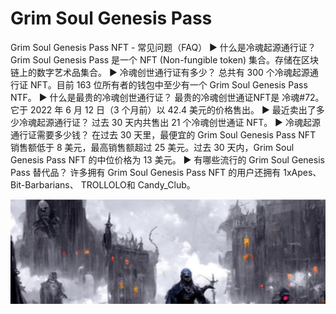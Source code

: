 # Grim Soul Genesis Pass

Grim Soul Genesis Pass NFT - 常见问题（FAQ）
▶ 什么是冷魂起源通行证？
Grim Soul Genesis Pass 是一个 NFT (Non-fungible token) 集合。存储在区块链上的数字艺术品集合。
▶ 冷魂创世通行证有多少？
总共有 300 个冷魂起源通行证 NFT。目前 163 位所有者的钱包中至少有一个 Grim Soul Genesis Pass NTF。
▶ 什么是最贵的冷魂创世通行证？
最贵的冷魂创世通证NFT是 冷魂#72。它于 2022 年 6 月 12 日（3 个月前）以 42.4 美元的价格售出。
▶ 最近卖出了多少冷魂起源通行证？
过去 30 天内共售出 21 个冷魂创世通证 NFT。
▶ 冷魂起源通行证需要多少钱？
在过去 30 天里，最便宜的 Grim Soul Genesis Pass NFT 销售额低于 8 美元，最高销售额超过 25 美元。过去 30 天内，Grim Soul Genesis Pass NFT 的中位价格为 13 美元。
▶ 有哪些流行的 Grim Soul Genesis Pass 替代品？
许多拥有 Grim Soul Genesis Pass NFT 的用户还拥有 1xApes、 Bit-Barbarians、 TROLLOLO和 Candy_Club。

![nft](微信截图_20220827165206.png)
